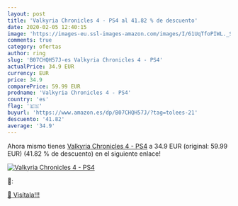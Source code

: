 ```yaml
---
layout: post
title: 'Valkyria Chronicles 4 - PS4 al 41.82 % de descuento'
date: 2020-02-05 12:40:15
image: 'https://images-eu.ssl-images-amazon.com/images/I/61UqTfoPIWL._SL200_.jpg'
comments: true
category: ofertas
author: ring
slug: 'B07CHQH57J-es Valkyria Chronicles 4 - PS4'
actualPrice: 34.9 EUR
currency: EUR
price: 34.9
comparePrice: 59.99 EUR
prodname: 'Valkyria Chronicles 4 - PS4'
country: 'es'
flag: '🇪🇸'
buyurl: 'https://www.amazon.es/dp/B07CHQH57J/?tag=tolees-21'
descuento: '41.82'
average: '34.9'
---
```


Ahora mismo tienes [Valkyria Chronicles 4 - PS4](https://www.amazon.es/dp/B07CHQH57J/?tag=tolees-21) a 34.9 EUR (original: 59.99 EUR) (41.82 %  de descuento) en el siguiente enlace!

[![Valkyria Chronicles 4 - PS4](https://images-eu.ssl-images-amazon.com/images/I/61UqTfoPIWL._SL200_.jpg)](https://www.amazon.es/dp/B07CHQH57J/?tag=tolees-21)

🔎:


[🛒 Visítala!!!](https://www.amazon.es/dp/B07CHQH57J/?tag=tolees-21)
